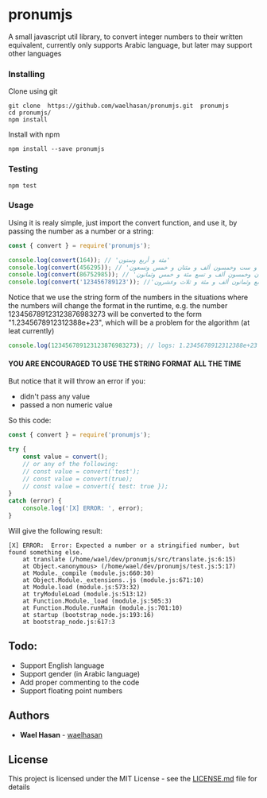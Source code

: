 # pronumjs

A small javascript util library, to convert integer numbers to their written equivalent, currently only supports Arabic language, but later may support other languages


### Installing

Clone using git 
```
git clone  https://github.com/waelhasan/pronumjs.git  pronumjs
cd pronumjs/
npm install
```
Install with npm
```
npm install --save pronumjs
```

### Testing

```
npm test
```

### Usage

Using it is realy simple, just import the convert function, and use it, by passing the number as a number or a string:

```js
const { convert } = require('pronumjs');

console.log(convert(164)); // 'مئة و أربع وستون'
console.log(convert(456295)); // 'أربع مئة و ست وخمسون ألف و مئتان و خمس وتسعون'
console.log(convert(86752985)); // 'ست و ثمانون مليون و سبع مئة و اثنان وخمسون ألف و تسع مئة و خمس وثمانون'
console.log(convert('123456789123')); //'مئة و ثلاث وعشرون بليون و أربع مئة و ست وخمسون مليون و سبع مئة و تسع وثمانون ألف و مئة و ثلاث وعشرون'
```
Notice that we use the string form of the numbers in the situations where the numbers will change the format in the runtime, e.g. the number 123456789123123876983273 will be converted to the form "1.2345678912312388e+23", which will be a problem for the algorithm (at leat currently)
```js
console.log(123456789123123876983273); // logs: 1.2345678912312388e+23
```
#### YOU ARE ENCOURAGED TO USE THE STRING FORMAT ALL THE TIME

But notice that it will throw an error if you:
- didn't pass any value
- passed a non numeric value

So this code:
```js
const { convert } = require('pronumjs');

try {
    const value = convert();
    // or any of the following:
    // const value = convert('test');
    // const value = convert(true);
    // const value = convert({ test: true });
}
catch (error) {
    console.log('[X] ERROR: ', error);
}
```

Will give the following result:
```
[X] ERROR:  Error: Expected a number or a stringified number, but found something else.
    at translate (/home/wael/dev/pronumjs/src/translate.js:6:15)
    at Object.<anonymous> (/home/wael/dev/pronumjs/test.js:5:17)
    at Module._compile (module.js:660:30)
    at Object.Module._extensions..js (module.js:671:10)
    at Module.load (module.js:573:32)
    at tryModuleLoad (module.js:513:12)
    at Function.Module._load (module.js:505:3)
    at Function.Module.runMain (module.js:701:10)
    at startup (bootstrap_node.js:193:16)
    at bootstrap_node.js:617:3
```

## Todo:
- Support English language
- Support gender (in Arabic language)
- Add proper commenting to the code
- Support floating point numbers

## Authors

* **Wael Hasan** - [waelhasan](https://github.com/waelhasan)

## License

This project is licensed under the MIT License - see the [LICENSE.md](LICENSE.md) file for details